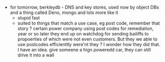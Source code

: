 - for tomorrow, berkleydb - DNS and key stores, used now by object DBs and a thing called Deno, mongo and lots more like it
	- stupid fast
	- suited to things that match a use case, eg post code, remember that story ? certain power company using post codes for remediation, year or so later they end up on watchdog for sending bailiffs to propoerties of which were not even customers. But they we able to use postcodes efficienttly were'nt they ? I wonder how they did that. I have an idea. give someene a hign poweredd car, they can still drive it into a wall